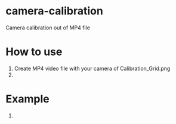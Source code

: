 # camera-calibration
Camera calibration out of MP4 file

# How to use
1. Create MP4 video file with your camera of Calibration_Grid.png
2. 

# Example
1.
